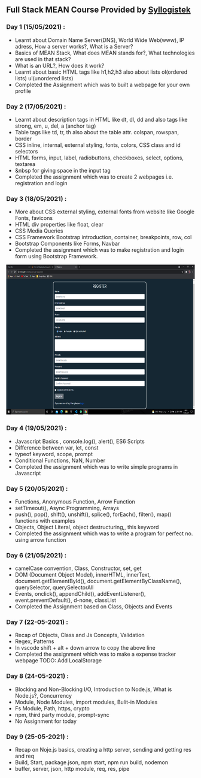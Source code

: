 ## Full Stack MEAN Course Provided by [Syllogistek](https://www.syllogistek.com/ "Syllogistek")

### Day 1 (15/05/2021) :

- Learnt about Domain Name Server(DNS), World Wide Web(www), IP adress, How a server works?, What is a Server?
- Basics of MEAN Stack, What does MEAN stands for?, What technologies are used in that stack?
- What is an URL?, How does it work?
- Learnt about basic HTML tags like h1,h2,h3 also about lists ol(ordered lists) ul(unordered lists)
- Completed the Assignment which was to built a webpage for your own profile

### Day 2 (17/05/2021) :

- Learnt about description tags in HTML like dt, dl, dd and also tags like strong, em, u, del, a (anchor tag)
- Table tags like td, tr, th also about the table attr. colspan, rowspan, border
- CSS inline, internal, external styling, fonts, colors, CSS class and id selectors
- HTML forms, input, label, radiobuttons, checkboxes, select, options, textarea
- &nbsp for giving space in the input tag
- Completed the assignment which was to create 2 webpages i.e. registration and login

### Day 3 (18/05/2021) :

- More about CSS external styling, external fonts from website like Google Fonts, favicons
- HTML div properties like float, clear
- CSS Media Queries
- CSS Framework Bootstrap introduction, container, breakpoints, row, col
- Bootstrap Components like Forms, Navbar
- Completed the assignment which was to make registration and login form using Bootstrap Framework.

<img src="Images/Register.png" width="800" height="400">

### Day 4 (19/05/2021) :

- Javascript Basics , console.log(), alert(), ES6 Scripts
- Difference between var, let, const
- typeof keyword, scope, prompt
- Conditional Functions, NaN, Number
- Completed the assignment which was to write simple programs in Javascript

### Day 5 (20/05/2021) :

- Functions, Anonymous Function, Arrow Function
- setTimeout(), Async Programming, Arrays
- push(), pop(), shift(), unshift(), splice(), forEach(), filter(), map() functions with examples
- Objects, Object Literal, object destructuring,, this keyword
- Completed the assignment which was to write a program for perfect no. using arrow function

### Day 6 (21/05/2021) :

- camelCase convention, Class, Constructor, set, get
- DOM (Document Object Model), innerHTML, innerText, document.getElementById(), document.getElementByClassName(), querySelector, querySelectorAll
- Events, onclick(), appendChild(), addEventListener(), event.preventDefault(), d-none, classList
- Completed the Assignment based on Class, Objects and Events

### Day 7 (22-05-2021) :

- Recap of Objects, Class and Js Concepts, Validation
- Regex, Patterns
- In vscode shift + alt + down arrow to copy the above line
- Completed the assignment which was to make a expense tracker webpage TODO: Add LocalStorage

### Day 8 (24-05-2021) :

- Blocking and Non-Blocking I/O, Introduction to Node.js, What is Node.js?, Concurrency
- Module, Node Modules, import modules, Bulit-in Modules
- Fs Module, Path, https, crypto
- npm, third party module, prompt-sync
- No Assignment for today

### Day 9 (25-05-2021) :

- Recap on Noje.js basics, creating a http server, sending and getting res and req
- Build, Start, package.json, npm start, npm run build, nodemon
- buffer, server, json, http module, req, res, pipe

